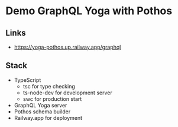 # Demo GraphQL Yoga with Pothos

## Links

- https://yoga-pothos.up.railway.app/graphql

## Stack

- TypeScript
  - tsc for type checking
  - ts-node-dev for development server
  - swc for production start
- GraphQL Yoga server
- Pothos schema builder
- Railway.app for deployment
